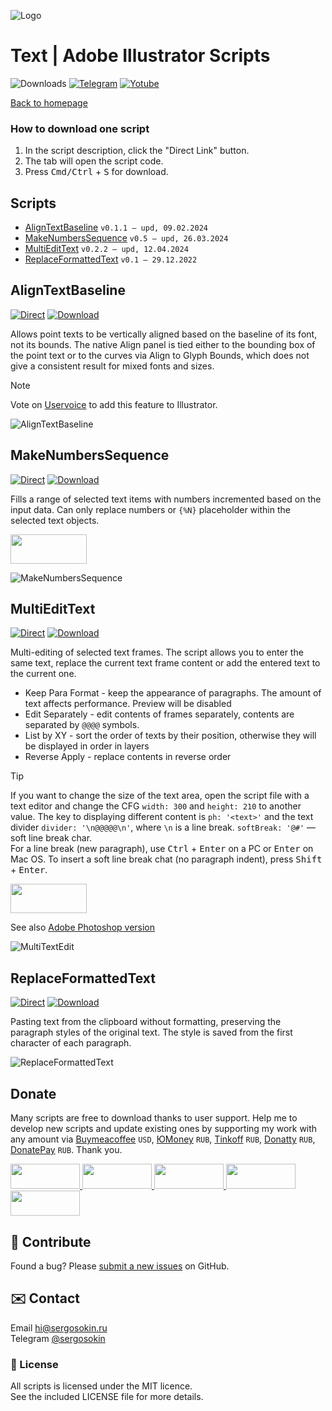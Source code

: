 ![Logo](https://i.ibb.co/mF018gV/emblem.png)

# Text | Adobe Illustrator Scripts

![Downloads](https://img.shields.io/badge/Downloads-88k-27CF7D.svg) [![Telegram](https://img.shields.io/badge/Telegram%20Channel-%40aiscripts-0088CC.svg)](https://t.me/aiscripts) [![Yotube](https://img.shields.io/badge/Youtube-%40SergOsokinArt-FF0000.svg)](https://www.youtube.com/c/SergOsokinArt/videos)

[Back to homepage](../README.md)

### How to download one script 
1. In the script description, click the "Direct Link" button.
2. The tab will open the script code.
3. Press <kbd>Cmd/Ctrl</kbd> + <kbd>S</kbd> for download.

## Scripts
* [AlignTextBaseline](https://github.com/creold/illustrator-scripts/blob/master/md/Text.md#aligntextbaseline) `v0.1.1 — upd, 09.02.2024`
* [MakeNumbersSequence](https://github.com/creold/illustrator-scripts/blob/master/md/Text.md#makenumberssequence) `v0.5 — upd, 26.03.2024`
* [MultiEditText](https://github.com/creold/illustrator-scripts/blob/master/md/Text.md#multiedittext) `v0.2.2 — upd, 12.04.2024`
* [ReplaceFormattedText](https://github.com/creold/illustrator-scripts/blob/master/md/Text.md#replaceformattedtext) `v0.1 — 29.12.2022`

## AlignTextBaseline
[![Direct](https://img.shields.io/badge/Direct%20Link-AlignTextBaseline.jsx-FF6900.svg)](https://rebrand.ly/algntxtbl) [![Download](https://img.shields.io/badge/Download%20All-Zip%20archive-0088CC.svg)](https://bit.ly/2M0j95N)

Allows point texts to be vertically aligned based on the baseline of its font, not its bounds. The native Align panel is tied either to the bounding box of the point text or to the curves via Align to Glyph Bounds, which does not give a consistent result for mixed fonts and sizes.

> [!NOTE]   
> Vote on [Uservoice](https://illustrator.uservoice.com/forums/333657-illustrator-desktop-feature-requests/suggestions/43970070-align-text-elements-on-their-baseline) to add this feature to Illustrator.

![AlignTextBaseline](https://i.ibb.co/SVbx89c/Align-Text-Baseline.gif)

## MakeNumbersSequence
[![Direct](https://img.shields.io/badge/Direct%20Link-MakeNumbersSequence.jsx-FF6900.svg)](https://rebrand.ly/mknumseq) [![Download](https://img.shields.io/badge/Download%20All-Zip%20archive-0088CC.svg)](https://bit.ly/2M0j95N)

Fills a range of selected text items with numbers incremented based on the input data. Can only replace numbers or `{%N}` placeholder within the selected text objects.

<a href="https://youtu.be/02SLTH26sMQ">
  <img width="122" height="47" src="https://i.ibb.co/fqdwXL6/youtube-badge.png">
</a>

![MakeNumbersSequence](https://i.ibb.co/VgqTcKw/Make-Numbers-Sequence.gif)

## MultiEditText
[![Direct](https://img.shields.io/badge/Direct%20Link-MultiEditText.jsx-FF6900.svg)](https://rebrand.ly/metxt) [![Download](https://img.shields.io/badge/Download%20All-Zip%20archive-0088CC.svg)](https://bit.ly/2M0j95N)

Multi-editing of selected text frames. The script allows you to enter the same text, replace the current text frame content or add the entered text to the current one.

* Keep Para Format - keep the appearance of paragraphs. The amount of text affects performance. Preview will be disabled
* Edit Separately - edit contents of frames separately, contents are separated by `@@@@` symbols.
* List by XY - sort the order of texts by their position, otherwise they will be displayed in order in layers
* Reverse Apply - replace contents in reverse order

> [!TIP]   
> If you want to change the size of the text area, open the script file with a text editor and change the CFG `width: 300` and `height: 210` to another value. The key to displaying different content is `ph: '<text>'` and the text divider `divider: '\n@@@@@\n'`, where `\n` is a line break. `softBreak: '@#'` — soft line break char.   
> For a line break (new paragraph), use <kbd>Ctrl</kbd> + <kbd>Enter</kbd> on a PC or <kbd>Enter</kbd> on Mac OS. To insert a soft line break chat (no paragraph indent), press <kbd>Shift</kbd> + <kbd>Enter</kbd>.

<a href="https://youtu.be/PcyT0KmuepI">
  <img width="122" height="47" src="https://i.ibb.co/fqdwXL6/youtube-badge.png">
</a>

See also [Adobe Photoshop version](https://github.com/creold/photoshop-scripts)   

![MultiTextEdit](https://i.ibb.co/58HHRFK/Multi-Edit-Text.gif)

## ReplaceFormattedText
[![Direct](https://img.shields.io/badge/Direct%20Link-ReplaceFormattedText.jsx-FF6900.svg)](https://rebrand.ly/rplcfmtdtxt) [![Download](https://img.shields.io/badge/Download%20All-Zip%20archive-0088CC.svg)](https://bit.ly/2M0j95N)

Pasting text from the clipboard without formatting, preserving the paragraph styles of the original text. The style is saved from the first character of each paragraph.

![ReplaceFormattedText](https://i.ibb.co/LQGmg1W/Replace-Formatted-Text.gif)

## Donate
Many scripts are free to download thanks to user support. Help me to develop new scripts and update existing ones by supporting my work with any amount via [Buymeacoffee] `USD`, [ЮMoney] `RUB`, [Tinkoff] `RUB`, [Donatty] `RUB`, [DonatePay] `RUB`. Thank you.

[Buymeacoffee]: https://www.buymeacoffee.com/aiscripts
[ЮMoney]: https://yoomoney.ru/to/410011149615582
[Tinkoff]: https://www.tinkoff.ru/rm/osokin.sergey127/SN67U9405/
[Donatty]: https://donatty.com/sergosokin
[DonatePay]: https://new.donatepay.ru/@osokin

<a href="https://www.buymeacoffee.com/aiscripts">
  <img width="111" height="40" src="https://i.ibb.co/0ssTJQ1/bmc-badge.png">
</a>

<a href="https://www.tinkoff.ru/rm/osokin.sergey127/SN67U9405/">
  <img width="111" height="40" src="https://i.ibb.co/hRsbYnM/tinkoff-badge.png">
</a>

<a href="https://yoomoney.ru/to/410011149615582">
  <img width="111" height="40" src="https://i.ibb.co/wwrYWJ5/yoomoney-badge.png">
</a>

<a href="https://donatty.com/sergosokin">
  <img width="111" height="40" src="https://i.ibb.co/s61FGCn/donatty-badge.png">
</a>

<a href="https://new.donatepay.ru/@osokin">
  <img width="111" height="40" src="https://i.ibb.co/0KJ94ND/donatepay-badge.png">
</a>

## 🤝 Contribute

Found a bug? Please [submit a new issues](https://github.com/creold/illustrator-scripts/issues) on GitHub.

## ✉️ Contact
Email <hi@sergosokin.ru>  
Telegram [@sergosokin](https://t.me/sergosokin)

### 📝 License

All scripts is licensed under the MIT licence.  
See the included LICENSE file for more details.